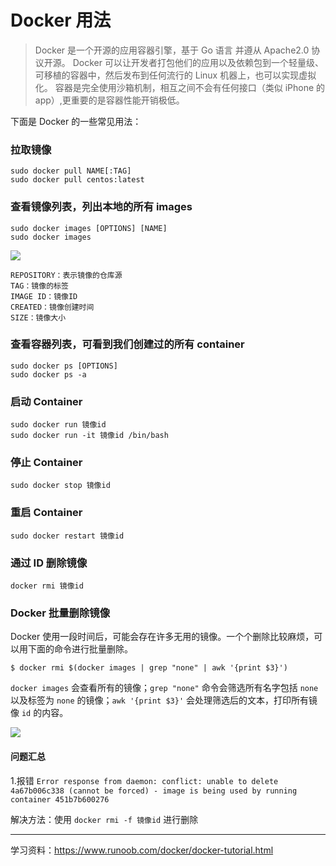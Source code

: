 # Docker 用法


> Docker 是一个开源的应用容器引擎，基于 Go 语言 并遵从 Apache2.0 协议开源。
Docker 可以让开发者打包他们的应用以及依赖包到一个轻量级、可移植的容器中，然后发布到任何流行的 Linux 机器上，也可以实现虚拟化。
容器是完全使用沙箱机制，相互之间不会有任何接口（类似 iPhone 的 app）,更重要的是容器性能开销极低。

下面是 Docker 的一些常见用法：

### 拉取镜像

```
sudo docker pull NAME[:TAG]
sudo docker pull centos:latest
```

### 查看镜像列表，列出本地的所有 images

```
sudo docker images [OPTIONS] [NAME]
sudo docker images
```

![](https://github.com/liuzhongning/Articles/blob/master/resources/Docker/docker01.jpg)

```
REPOSITORY：表示镜像的仓库源
TAG：镜像的标签
IMAGE ID：镜像ID
CREATED：镜像创建时间
SIZE：镜像大小
```

### 查看容器列表，可看到我们创建过的所有 container

```
sudo docker ps [OPTIONS]
sudo docker ps -a
```

### 启动 Container

```
sudo docker run 镜像id
sudo docker run -it 镜像id /bin/bash
```

### 停止 Container

```
sudo docker stop 镜像id
```

### 重启 Container

```
sudo docker restart 镜像id
```

### 通过 ID 删除镜像

```
docker rmi 镜像id
```

### Docker 批量删除镜像

Docker 使用一段时间后，可能会存在许多无用的镜像。一个个删除比较麻烦，可以用下面的命令进行批量删除。

```
$ docker rmi $(docker images | grep "none" | awk '{print $3}')

```

`docker images` 会查看所有的镜像；`grep "none"` 命令会筛选所有名字包括 `none` 以及标签为 `none` 的镜像；`awk '{print $3}'` 会处理筛选后的文本，打印所有镜像 `id` 的内容。

![](https://github.com/liuzhongning/Articles/blob/master/resources/Docker/docker02.jpg)

#### 问题汇总

1.报错 `Error response from daemon: conflict: unable to delete 4a67b006c338 (cannot be forced) - image is being used by running container 451b7b600276`

解决方法：使用 `docker rmi -f 镜像id` 进行删除

---

学习资料：https://www.runoob.com/docker/docker-tutorial.html